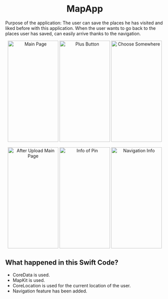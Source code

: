 <h1 align="center">MapApp</h1>

Purpose of the application: The user can save the places he has visited and liked before with this application. When the user wants to go back to the places user has saved, can easily arrive thanks to the navigation.

<p align="center">
<img src="https://user-images.githubusercontent.com/94459959/220674040-29740925-f1ce-45e3-9f06-0d92fedbeb5a.png" alt="Main Page" width="160" height="320" >
<img src="https://user-images.githubusercontent.com/94459959/220674677-409e1ff2-dbad-4701-a061-1b96ec3fbc72.png" alt="Plus Button" width="160" height="320">
<img src="https://user-images.githubusercontent.com/94459959/220674984-49323c7c-86d4-4243-a7bf-2e8c8b59ea79.png" alt="Choose Somewhere" width="160" height="320">
</p>
<p align="center">
<img src="https://user-images.githubusercontent.com/94459959/220675220-0dc87331-a5dd-4173-ab1d-87216d805f3c.png" alt="After Upload Main Page" width="160" height="320">
<img src="https://user-images.githubusercontent.com/94459959/220675547-1befd5dd-9246-4895-9dc8-9f4f76354404.png" alt="Info of Pin" width="160" height="320">
<img src="https://user-images.githubusercontent.com/94459959/220676641-c420b31d-b204-4b30-9885-4ea70df28fa4.png" alt="Navigation Info" width="160" height="320">
</p>

## What happened in this Swift Code?

- CoreData is used.
- MapKit is used.
- CoreLocation is used for the current location of the user.
- Navigation feature has been added.
